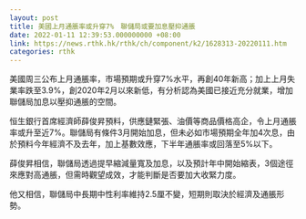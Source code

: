 ```yaml
---
layout: post
title: 美國上月通脹率或升穿7%　聯儲局或要加息壓抑通脹
date: 2022-01-11 12:39:53.000000000 +08:00
link: https://news.rthk.hk/rthk/ch/component/k2/1628313-20220111.htm
categories: rthk
---
```


美國周三公布上月通脹率，市場預期或升穿7%水平，再創40年新高；加上上月失業率跌至3.9%，創2020年2月以來新低，有分析認為美國已接近充分就業，增加聯儲局加息以壓抑通脹的空間。

恒生銀行首席經濟師薛俊昇預料，供應鏈緊張、油價等商品價格高企，令上月通脹率或升至近7%。聯儲局有條件3月開始加息，但未必如市場預期全年加4次息，由於預料今年經濟不及去年，加上基數效應，下半年通脹率或回落至5%以下。

薛俊昇相信，聯儲局透過提早縮減量寬及加息，以及預計年中開始縮表，3個途徑來應對高通脹，但需時觀望成效，才能判斷是否要加大收緊力度。

他又相信，聯儲局中長期中性利率維持2.5厘不變，短期則取決於經濟及通脹形勢。
